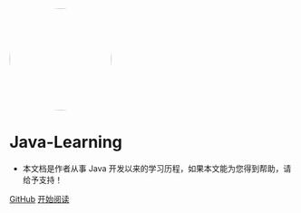 <img width="180px" style="border-radius: 50%" bor src="">

# Java-Learning

- 本文档是作者从事 Java 开发以来的学习历程，如果本文能为您得到帮助，请给予支持！

[GitHub](<https://github.com/thebigpeng/JavaBookofPch>)
[开始阅读](README.md)

